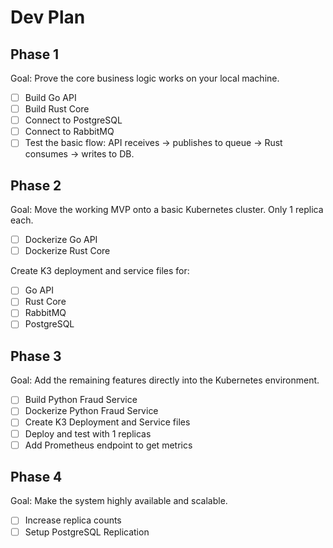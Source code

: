 # Dev Plan

## Phase 1

Goal: Prove the core business logic works on your local machine.

- [ ] Build Go API
- [ ] Build Rust Core
- [ ] Connect to PostgreSQL
- [ ] Connect to RabbitMQ
- [ ] Test the basic flow: API receives -> publishes to queue -> Rust consumes -> writes to DB.

## Phase 2

Goal: Move the working MVP onto a basic Kubernetes cluster. Only 1 replica each.

- [ ] Dockerize Go API
- [ ] Dockerize Rust Core

Create K3 deployment and service files for:

- [ ] Go API
- [ ] Rust Core
- [ ] RabbitMQ
- [ ] PostgreSQL

## Phase 3

Goal: Add the remaining features directly into the Kubernetes environment.

- [ ] Build Python Fraud Service
- [ ] Dockerize Python Fraud Service
- [ ] Create K3 Deployment and Service files
- [ ] Deploy and test with 1 replicas
- [ ] Add Prometheus endpoint to get metrics

## Phase 4

Goal: Make the system highly available and scalable.

- [ ] Increase replica counts
- [ ] Setup PostgreSQL Replication
